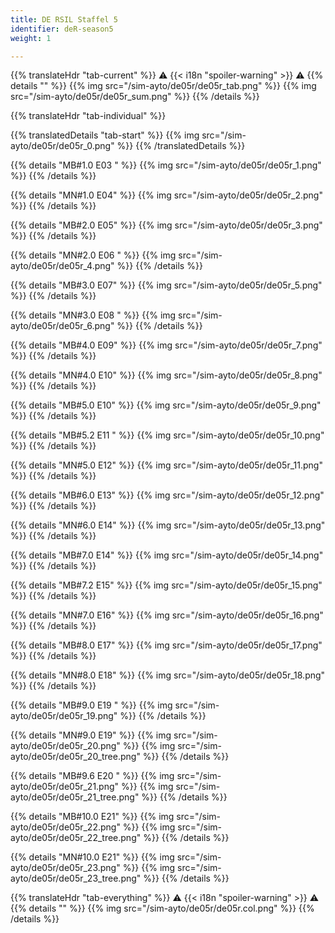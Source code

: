 ```yaml
---
title: DE RSIL Staffel 5
identifier: deR-season5
weight: 1

---
```


{{% translateHdr "tab-current" %}}
:warning: {{< i18n "spoiler-warning" >}} :warning:
{{% details "" %}}
{{% img src="/sim-ayto/de05r/de05r_tab.png" %}}
{{% img src="/sim-ayto/de05r/de05r_sum.png" %}}
{{% /details %}}

{{% translateHdr "tab-individual" %}}

{{% translatedDetails "tab-start" %}}
{{% img src="/sim-ayto/de05r/de05r_0.png" %}}
{{% /translatedDetails %}}

{{% details "MB#1.0 E03 " %}}
{{% img src="/sim-ayto/de05r/de05r_1.png" %}}
{{% /details %}}

{{% details "MN#1.0 E04" %}}
{{% img src="/sim-ayto/de05r/de05r_2.png" %}}
{{% /details %}}

{{% details "MB#2.0 E05" %}}
{{% img src="/sim-ayto/de05r/de05r_3.png" %}}
{{% /details %}}

{{% details "MN#2.0 E06 " %}}
{{% img src="/sim-ayto/de05r/de05r_4.png" %}}
{{% /details %}}

{{% details "MB#3.0 E07" %}}
{{% img src="/sim-ayto/de05r/de05r_5.png" %}}
{{% /details %}}

{{% details "MN#3.0 E08 " %}}
{{% img src="/sim-ayto/de05r/de05r_6.png" %}}
{{% /details %}}

{{% details "MB#4.0 E09" %}}
{{% img src="/sim-ayto/de05r/de05r_7.png" %}}
{{% /details %}}

{{% details "MN#4.0 E10" %}}
{{% img src="/sim-ayto/de05r/de05r_8.png" %}}
{{% /details %}}

{{% details "MB#5.0 E10" %}}
{{% img src="/sim-ayto/de05r/de05r_9.png" %}}
{{% /details %}}

{{% details "MB#5.2 E11 " %}}
{{% img src="/sim-ayto/de05r/de05r_10.png" %}}
{{% /details %}}

{{% details "MN#5.0 E12" %}}
{{% img src="/sim-ayto/de05r/de05r_11.png" %}}
{{% /details %}}

{{% details "MB#6.0 E13" %}}
{{% img src="/sim-ayto/de05r/de05r_12.png" %}}
{{% /details %}}

{{% details "MN#6.0 E14" %}}
{{% img src="/sim-ayto/de05r/de05r_13.png" %}}
{{% /details %}}

{{% details "MB#7.0 E14" %}}
{{% img src="/sim-ayto/de05r/de05r_14.png" %}}
{{% /details %}}

{{% details "MB#7.2 E15" %}}
{{% img src="/sim-ayto/de05r/de05r_15.png" %}}
{{% /details %}}

{{% details "MN#7.0 E16" %}}
{{% img src="/sim-ayto/de05r/de05r_16.png" %}}
{{% /details %}}

{{% details "MB#8.0 E17" %}}
{{% img src="/sim-ayto/de05r/de05r_17.png" %}}
{{% /details %}}

{{% details "MN#8.0 E18" %}}
{{% img src="/sim-ayto/de05r/de05r_18.png" %}}
{{% /details %}}

{{% details "MB#9.0 E19 " %}}
{{% img src="/sim-ayto/de05r/de05r_19.png" %}}
{{% /details %}}

{{% details "MN#9.0 E19" %}}
{{% img src="/sim-ayto/de05r/de05r_20.png" %}}
{{% img src="/sim-ayto/de05r/de05r_20_tree.png" %}}
{{% /details %}}

{{% details "MB#9.6 E20 " %}}
{{% img src="/sim-ayto/de05r/de05r_21.png" %}}
{{% img src="/sim-ayto/de05r/de05r_21_tree.png" %}}
{{% /details %}}

{{% details "MB#10.0 E21" %}}
{{% img src="/sim-ayto/de05r/de05r_22.png" %}}
{{% img src="/sim-ayto/de05r/de05r_22_tree.png" %}}
{{% /details %}}

{{% details "MN#10.0 E21" %}}
{{% img src="/sim-ayto/de05r/de05r_23.png" %}}
{{% img src="/sim-ayto/de05r/de05r_23_tree.png" %}}
{{% /details %}}

{{% translateHdr "tab-everything" %}}
:warning: {{< i18n "spoiler-warning" >}} :warning:
{{% details "" %}}
{{% img src="/sim-ayto/de05r/de05r.col.png" %}}
{{% /details %}}
